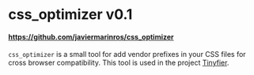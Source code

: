 # css_optimizer v0.1
#### <https://github.com/javiermarinros/css_optimizer>

`css_optimizer` is a small tool for add vendor prefixes in your CSS files for cross browser compatibility. This tool is used in the project [Tinyfier](https://github.com/javiermarinros/Tinyfier).
